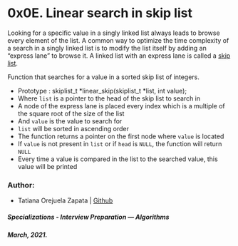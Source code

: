# 0x0E. Linear search in skip list

Looking for a specific value in a singly linked list always leads to browse every element of the list. A common way to optimize the time complexity of a search in a singly linked list is to modify the list itself by adding an “express lane” to browse it. A linked list with an express lane is called a [skip list](https://en.wikipedia.org/wiki/Skip_list).

Function that searches for a value in a sorted skip list of integers.

* Prototype : skiplist_t *linear_skip(skiplist_t *list, int value);
* Where `list` is a pointer to the head of the skip list to search in
* A node of the express lane is placed every index which is a multiple of the square root of the size of the list
* And `value` is the value to search for
* `list` will be sorted in ascending order
* The function returns a pointer on the first node where `value` is located
* If `value` is not present in `list` or if `head` is `NULL`, the function will return `NULL`
* Every time a value is compared in the list to the searched value, this value will be printed

### Author:
* Tatiana Orejuela Zapata | [Github](https://github.com/tatsOre)

##### Specializations - Interview Preparation ― Algorithms
##### March, 2021. 
